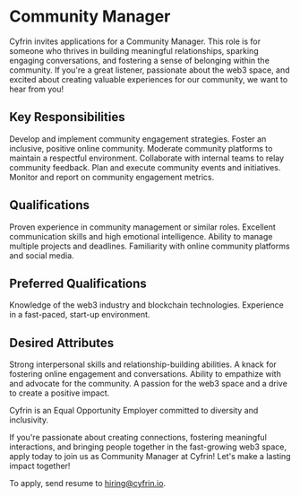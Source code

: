# Community Manager

Cyfrin invites applications for a Community Manager. This role is for someone who thrives in building meaningful relationships, sparking engaging conversations, and fostering a sense of belonging within the community. If you're a great listener, passionate about the web3 space, and excited about creating valuable experiences for our community, we want to hear from you!

## Key Responsibilities

Develop and implement community engagement strategies.
Foster an inclusive, positive online community.
Moderate community platforms to maintain a respectful environment.
Collaborate with internal teams to relay community feedback.
Plan and execute community events and initiatives.
Monitor and report on community engagement metrics.

## Qualifications

Proven experience in community management or similar roles.
Excellent communication skills and high emotional intelligence.
Ability to manage multiple projects and deadlines.
Familiarity with online community platforms and social media.

## Preferred Qualifications

Knowledge of the web3 industry and blockchain technologies.
Experience in a fast-paced, start-up environment.

## Desired Attributes

Strong interpersonal skills and relationship-building abilities.
A knack for fostering online engagement and conversations.
Ability to empathize with and advocate for the community.
A passion for the web3 space and a drive to create a positive impact.

Cyfrin is an Equal Opportunity Employer committed to diversity and inclusivity.

If you're passionate about creating connections, fostering meaningful interactions, and bringing people together in the fast-growing web3 space, apply today to join us as Community Manager at Cyfrin! Let's make a lasting impact together!

To apply, send resume to hiring@cyfrin.io.